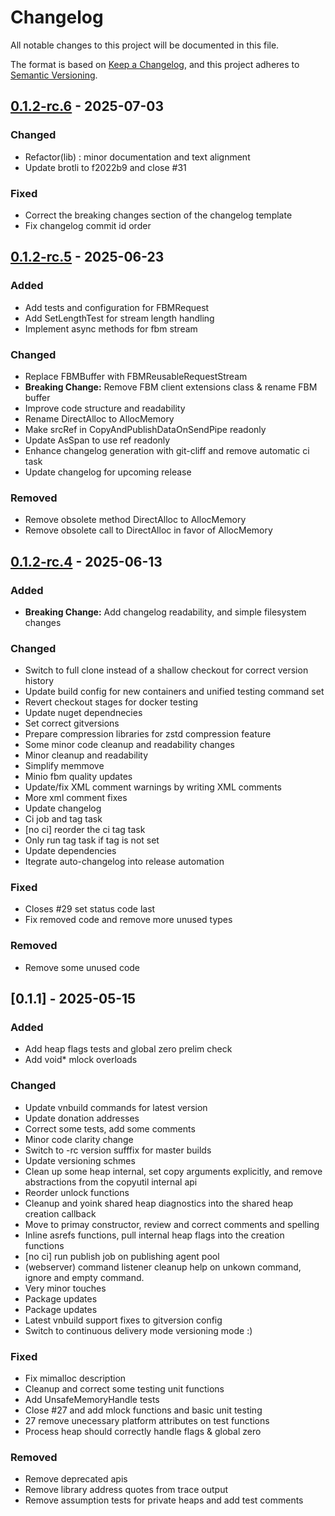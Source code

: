 # Changelog

All notable changes to this project will be documented in this file.

The format is based on [Keep a Changelog](https://keepachangelog.com/en/1.0.0/),
and this project adheres to [Semantic Versioning](https://semver.org/spec/v2.0.0.html).

## [0.1.2-rc.6] - 2025-07-03

### Changed

- Refactor(lib) : minor documentation and text alignment
- Update brotli to f2022b9 and close #31

### Fixed

- Correct the breaking changes section of the changelog template
- Fix changelog commit id order

## [0.1.2-rc.5] - 2025-06-23

### Added

- Add tests and configuration for FBMRequest
- Add SetLengthTest for stream length handling
- Implement async methods for fbm stream

### Changed

- Replace FBMBuffer with FBMReusableRequestStream
- **Breaking Change:** Remove FBM client extensions class & rename FBM buffer
- Improve code structure and readability
- Rename DirectAlloc to AllocMemory
- Make srcRef in CopyAndPublishDataOnSendPipe readonly
- Update AsSpan to use ref readonly
- Enhance changelog generation with git-cliff and remove automatic ci task
- Update changelog for upcoming release

### Removed

- Remove obsolete method DirectAlloc to AllocMemory
- Remove obsolete call to DirectAlloc in favor of AllocMemory

## [0.1.2-rc.4] - 2025-06-13

### Added

- **Breaking Change:** Add changelog readability, and simple filesystem changes

### Changed

- Switch to full clone instead of a shallow checkout for correct version history
- Update build config for new containers and unified testing command set
- Revert checkout stages for docker testing
- Update nuget dependnecies
- Set correct gitversions
- Prepare compression libraries for zstd compression feature
- Some minor code cleanup and readability changes
- Minor cleanup and readability
- Simplify memmove
- Minio fbm quality updates
- Update/fix XML comment warnings by writing XML comments
- More xml comment fixes
- Update changelog
- Ci job and tag task
- [no ci] reorder the ci tag task
- Only run tag task if tag is not set
- Update dependencies
- Itegrate auto-changelog into release automation

### Fixed

- Closes #29 set status code last
- Fix removed code and remove more unused types

### Removed

- Remove some unused code

## [0.1.1] - 2025-05-15

### Added

- Add heap flags tests and global zero prelim check
- Add void* mlock overloads

### Changed

- Update vnbuild commands for latest version
- Update donation addresses
- Correct some tests, add some comments
- Minor code clarity change
- Switch to -rc version sufffix for master builds
- Update versioning schmes
- Clean up some heap internal, set copy arguments explicitly, and remove abstractions from the copyutil internal api
- Reorder unlock functions
- Cleanup and yoink shared heap diagnostics into the shared heap creation callback
- Move to primay constructor, review and correct comments and spelling
- Inline asrefs functions, pull internal heap flags into the creation functions
- [no ci] run publish job on publishing agent pool
- (webserver) command listener cleanup help on unkown command, ignore and empty command.
- Very minor touches
- Package updates
- Package updates
- Latest vnbuild support fixes to gitversion config
- Switch to continuous delivery mode versioning mode :)

### Fixed

- Fix mimalloc description
- Cleanup and correct some testing unit functions
- Add UnsafeMemoryHandle tests
- Close #27 and add mlock functions and basic unit testing
- 27 remove unecessary platform attributes on test functions
- Process heap should correctly handle flags & global zero

### Removed

- Remove deprecated apis
- Remove library address quotes from trace output
- Remove assumption tests for private heaps and add test comments

[0.1.2-rc.6]: https://git.vaughnnugent.com/cgit/vnuge/vnlib-core.git/diff?id=v0.1.2-rc.6&id2=v0.1.2-rc.5
[0.1.2-rc.5]: https://git.vaughnnugent.com/cgit/vnuge/vnlib-core.git/diff?id=v0.1.2-rc.5&id2=v0.1.2-rc.4
[0.1.2-rc.4]: https://git.vaughnnugent.com/cgit/vnuge/vnlib-core.git/diff?id=v0.1.2-rc.4&id2=v0.1.1

<!-- generated by git-cliff -->
